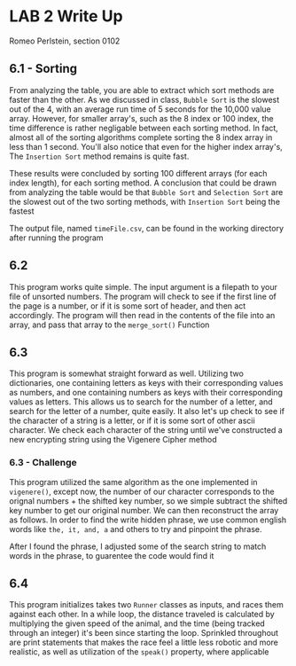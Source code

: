 # LAB 2 Write Up
Romeo Perlstein, section 0102

## 6.1 - Sorting
From analyzing the table, you are able to extract which sort methods are faster than the other. As we discussed in class, `Bubble Sort` is the slowest out of the 4, with an average run time of 5 seconds for the 10,000 value array. However, for smaller array's, such as the 8 index or 100 index, the time difference is rather negligable between each sorting method. In fact, almost all of the sorting algorithms complete sorting the 8 index array in less than 1 second. You'll also notice that even for the higher index array's, The `Insertion Sort` method remains is quite fast. 

These results were concluded by sorting 100 different arrays (for each index length), for each sorting method. A conclusion that could be drawn from analyzing the table would be that `Bubble Sort` and `Selection Sort` are the slowest out of the two sorting methods, with `Insertion Sort` being the fastest

The output file, named `timeFile.csv`, can be found in the working directory after running the program

## 6.2
This program works quite simple. The input argument is a filepath to your file of unsorted numbers. The program will check to see if the first line of the page is a number, or if it is some sort of header, and then act accordingly. The program will then read in the contents of the file into an array, and pass that array to the `merge_sort()` Function

## 6.3
This program is somewhat straight forward as well. Utilizing two dictionaries, one containing letters as keys with their corresponding values as numbers, and one containing numbers as keys with their corresponding values as letters. This allows us to search for the number of a letter, and search for the letter of a number, quite easily. It also let's up check to see if the character of a string is a letter, or if it is some sort of other ascii character. We check each character of the string until we've constructed a new encrypting string using the Vigenere Cipher method

### 6.3 - Challenge
This program utilized the same algorithm as the one implemented in `vigenere()`, except now, the number of our character corresponds to the orignal numbers + the shifted key number, so we simple subtract the shifted key number to get our original number. We can then reconstruct the array as follows. In order to find the write hidden phrase, we use common english words like `the, it, and, a` and others to try and pinpoint the phrase.

After I found the phrase, I adjusted some of the search string to match words in the phrase, to guarentee the code would find it

## 6.4
This program initializes takes two `Runner` classes as inputs, and races them against each other. In a while loop, the distance traveled is calculated by multiplying the given speed of the animal, and the time (being tracked through an integer) it's been since starting the loop. Sprinkled throughout are print statements that makes the race feel a little less robotic and more realistic, as well as utilization of the `speak()` property, where applicable